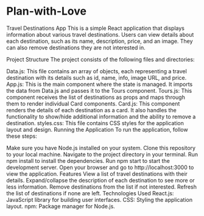 # Plan-with-Love
Travel Destinations App
This is a simple React application that displays information about various travel destinations. Users can view details about each destination, such as its name, description, price, and an image. They can also remove destinations they are not interested in.

Project Structure
The project consists of the following files and directories:

Data.js: This file contains an array of objects, each representing a travel destination with its details such as id, name, info, image URL, and price.
App.js: This is the main component where the state is managed. It imports the data from Data.js and passes it to the Tours component.
Tours.js: This component receives the list of destinations as props and maps through them to render individual Card components.
Card.js: This component renders the details of each destination as a card. It also handles the functionality to show/hide additional information and the ability to remove a destination.
styles.css: This file contains CSS styles for the application layout and design.
Running the Application
To run the application, follow these steps:

Make sure you have Node.js installed on your system.
Clone this repository to your local machine.
Navigate to the project directory in your terminal.
Run npm install to install the dependencies.
Run npm start to start the development server.
Open your browser and go to http://localhost:3000 to view the application.
Features
View a list of travel destinations with their details.
Expand/collapse the description of each destination to see more or less information.
Remove destinations from the list if not interested.
Refresh the list of destinations if none are left.
Technologies Used
React.js: JavaScript library for building user interfaces.
CSS: Styling the application layout.
npm: Package manager for Node.js.

